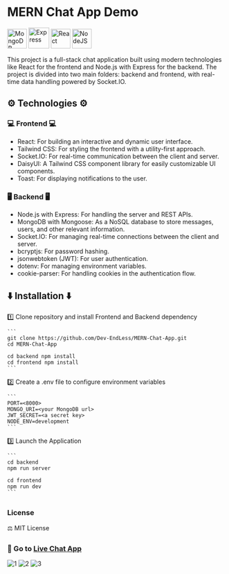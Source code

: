 # MERN Chat App Demo

<a href="https://www.mongodb.com/" target="_blank" rel="noreferrer"><img src="https://raw.githubusercontent.com/danielcranney/readme-generator/main/public/icons/skills/mongodb-colored.svg" width="45" height="45" alt="MongoDB" /></a>
<a href="https://expressjs.com/" target="_blank" rel="noreferrer"><img src="https://adware-technologies.s3.amazonaws.com/uploads/technology/thumbnail/20/express-js.png" width="48" height="48" alt="Express" /></a>
<a href="https://reactjs.org/" target="_blank" rel="noreferrer"><img src="https://raw.githubusercontent.com/danielcranney/readme-generator/main/public/icons/skills/react-colored.svg" width="45" height="45" alt="React" /></a>
<a href="https://nodejs.org/en/" target="_blank" rel="noreferrer"><img src="https://raw.githubusercontent.com/danielcranney/readme-generator/main/public/icons/skills/nodejs-colored.svg" width="45" height="45" alt="NodeJS" /></a>

This project is a full-stack chat application built using modern technologies like React for the frontend and Node.js with Express for the backend. The project is divided into two main folders: backend and frontend, with real-time data handling powered by Socket.IO.

## ⚙️ Technologies ⚙️

### 💻 Frontend 💻
  * React: For building an interactive and dynamic user interface.
  * Tailwind CSS: For styling the frontend with a utility-first approach.
  * Socket.IO: For real-time communication between the client and server.
  * DaisyUI: A Tailwind CSS component library for easily customizable UI components.
  * Toast: For displaying notifications to the user.

### 🖥️ Backend 🖥️
  * Node.js with Express: For handling the server and REST APIs.
  * MongoDB with Mongoose: As a NoSQL database to store messages, users, and other relevant information.
  * Socket.IO: For managing real-time connections between the client and server.
  * bcryptjs: For password hashing.
  * jsonwebtoken (JWT): For user authentication.
  * dotenv: For managing environment variables.
  * cookie-parser: For handling cookies in the authentication flow.


## ⬇️ Installation ⬇️

1️⃣ Clone repository and install Frontend and Backend dependency

    ```
    git clone https://github.com/Dev-EndLess/MERN-Chat-App.git
    cd MERN-Chat-App

    cd backend npm install
    cd frontend npm install
    ```

2️⃣ Create a .env file to configure environment variables

    ```
    PORT=<8000>
    MONGO_URI=<your MongoDB url>
    JWT_SECRET=<a secret key>
    NODE_ENV=development
    ```

3️⃣ Launch the Application

    ```
    cd backend
    npm run server

    cd frontend
    npm run dev
    ```

##

### License 

 ⚖️ MIT License

##

### 🚀 Go to [Live Chat App](https://mern-chat-app-2pp4.onrender.com/login)

![1](https://github.com/user-attachments/assets/f793cba1-80d7-4b13-b8a4-02316c1a125e)
![2](https://github.com/user-attachments/assets/c0a0f96d-5408-4ebb-9354-4ad38d0cf379)
![3](https://github.com/user-attachments/assets/7276dfc8-98a8-47e6-be36-e722003d64aa)
